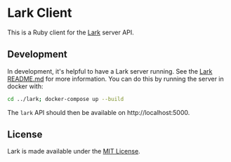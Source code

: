 Lark Client
===========

This is a Ruby client for the [Lark][lark] server API.

## Development

In development, it's helpful to have a Lark server running. See the
[Lark README.md][lark-readme] for more information. You can do this by running
the server in docker with:

```sh
cd ../lark; docker-compose up --build
```

The `lark` API should then be available on http://localhost:5000.

## License

Lark is made available under the [MIT License][license].

[lark]: ../lark
[lark-readme]: ../lark/README.md
[license]: ../LICENSE
